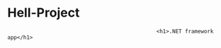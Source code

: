 # Hell-Project
                                                   
                                                   <h1>.NET framework app</h1>    
                               
                                    
